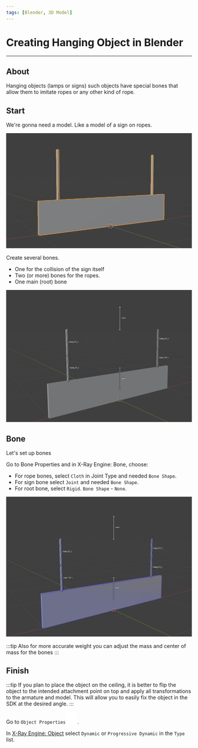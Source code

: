 ```yaml
---
tags: [Blender, 3D Model]
---
```


# Creating Hanging Object in Blender

___

## About

Hanging objects (lamps or signs) such objects have special bones that allow them to imitate ropes or any other kind of rope.

## Start

We're gonna need a model. Like a model of a sign on ropes.

![alt text centered](assets/images/creating-hanging-object-in-blender-model-example.png)

Create several bones.

- One for the collision of the sign itself
- Two (or more) bones for the ropes.
- One main (root) bone

![alt text centered](assets/images/creating-hanging-object-in-blender-bones-example.png)

## Bone

Let's set up bones

Go to Bone Properties and in X-Ray Engine: Bone, choose:

- For rope bones, select `Cloth` in Joint Type and needed `Bone Shape`.
- For sign bone select `Joint` and needed `Bone Shape`.
- For root bone, select `Rigid`. `Bone Shape` - `None`.

![alt text centered](assets/images/creating-hanging-object-in-blender-bone-shapes.png)

:::tip
Also for more accurate weight you can adjust the mass and center of mass for the bones
:::

## Finish

:::tip
If you plan to place the object on the ceiling, it is better to flip the object to the intended attachment point on top and apply all transformations to the armature and model. This will allow you to easily fix the object in the SDK at the desired angle.
:::

Go to `Object Properties`![Object Properties svg-icon](../../../static/icons/blender/object-data.svg).

In [X-Ray Engine: Object](../../modding-tools/blender/addon-panels/panel-object.md) select `Dynamic` or `Progressive Dynamic` in the `Type` list.

